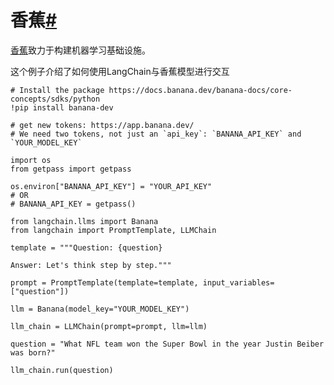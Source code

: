 

香蕉[#](#banana "Permalink to this headline")
===========================================

[香蕉](https://www.banana.dev/about-us)致力于构建机器学习基础设施。

这个例子介绍了如何使用LangChain与香蕉模型进行交互

```
# Install the package https://docs.banana.dev/banana-docs/core-concepts/sdks/python
!pip install banana-dev

```

```
# get new tokens: https://app.banana.dev/
# We need two tokens, not just an `api_key`: `BANANA_API_KEY` and `YOUR_MODEL_KEY`

import os
from getpass import getpass

os.environ["BANANA_API_KEY"] = "YOUR_API_KEY"
# OR
# BANANA_API_KEY = getpass()

```

```
from langchain.llms import Banana
from langchain import PromptTemplate, LLMChain

```

```
template = """Question: {question}

Answer: Let's think step by step."""

prompt = PromptTemplate(template=template, input_variables=["question"])

```

```
llm = Banana(model_key="YOUR_MODEL_KEY")

```

```
llm_chain = LLMChain(prompt=prompt, llm=llm)

```

```
question = "What NFL team won the Super Bowl in the year Justin Beiber was born?"

llm_chain.run(question)

```

